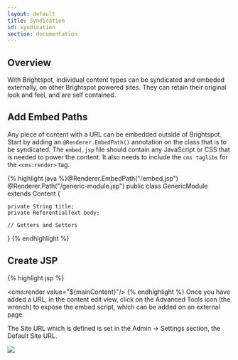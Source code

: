 ```yaml
---
layout: default
title: Syndication
id: syndication
section: documentation
---
```

<div markdown="1" class="span12">

## Overview

With Brightspot, individual content types can be syndicated and embeded externally, on other Brightspot powered sites. They can retain their original look and feel, and are self contained.

## Add Embed Paths

Any piece of content with a URL can be embedded outside of Brightspot. Start by adding an `@Renderer.EmbedPath()` annotation on the class that is to be syndicated. The `embed.jsp` file should contain any JavaScript or CSS that is needed to power the content. It also needs to include the `cms taglibs` for the `<cms:render>` tag.


{% highlight java %}@Renderer.EmbedPath("/embed.jsp")
@Renderer.Path("/generic-module.jsp")
public class GenericModule extends Content {

    private String title;
    private ReferentialText body;

    // Getters and Setters
}
{% endhighlight %}

## Create JSP

{% highlight jsp %}<link href="file.css" rel="stylesheet" type="text/css"/>
<script src="file.js" type="text/javascript"></script>

<cms:render value="${mainContent}"/>
{% endhighlight %}
Once you have added a URL, in the content edit view, click on the Advanced Tools icon (the wrench) to expose the embed script, which can be added on an external page.

The Site URL which is defined is set in the Admin -> Settings section, the Default Site URL.

![](http://docs.brightspot.s3.amazonaws.com/embed-shot.png)

</div>



